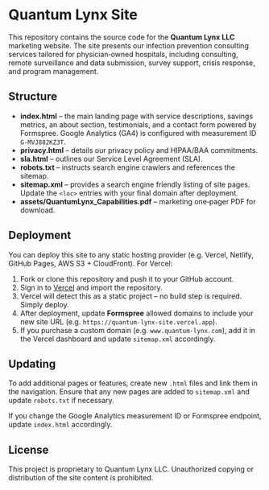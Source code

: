 # Quantum Lynx Site

This repository contains the source code for the **Quantum Lynx LLC** marketing website. The site presents our infection prevention consulting services tailored for physician‑owned hospitals, including consulting, remote surveillance and data submission, survey support, crisis response, and program management.

## Structure

- **index.html** – the main landing page with service descriptions, savings metrics, an about section, testimonials, and a contact form powered by Formspree. Google Analytics (GA4) is configured with measurement ID `G‑MVJ882KZ3T`.
- **privacy.html** – details our privacy policy and HIPAA/BAA commitments.
- **sla.html** – outlines our Service Level Agreement (SLA).
- **robots.txt** – instructs search engine crawlers and references the sitemap.
- **sitemap.xml** – provides a search engine friendly listing of site pages. Update the `<loc>` entries with your final domain after deployment.
- **assets/QuantumLynx_Capabilities.pdf** – marketing one‑pager PDF for download.

## Deployment

You can deploy this site to any static hosting provider (e.g. Vercel, Netlify, GitHub Pages, AWS S3 + CloudFront). For Vercel:

1. Fork or clone this repository and push it to your GitHub account.
2. Sign in to [Vercel](https://vercel.com) and import the repository.
3. Vercel will detect this as a static project – no build step is required. Simply deploy.
4. After deployment, update **Formspree** allowed domains to include your new site URL (e.g. `https://quantum‑lynx‑site.vercel.app`).
5. If you purchase a custom domain (e.g. `www.quantum‑lynx.com`), add it in the Vercel dashboard and update `sitemap.xml` accordingly.

## Updating

To add additional pages or features, create new `.html` files and link them in the navigation. Ensure that any new pages are added to `sitemap.xml` and update `robots.txt` if necessary.

If you change the Google Analytics measurement ID or Formspree endpoint, update `index.html` accordingly.

## License

This project is proprietary to Quantum Lynx LLC. Unauthorized copying or distribution of the site content is prohibited.